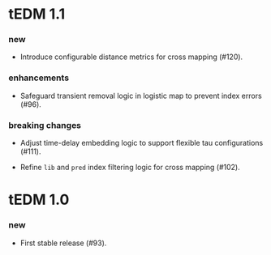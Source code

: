 # tEDM 1.1

### new

* Introduce configurable distance metrics for cross mapping (#120).

### enhancements

* Safeguard transient removal logic in logistic map to prevent index errors (#96).

### breaking changes

* Adjust time-delay embedding logic to support flexible tau configurations (#111).

* Refine `lib` and `pred` index filtering logic for cross mapping (#102).

# tEDM 1.0

### new

* First stable release (#93).
